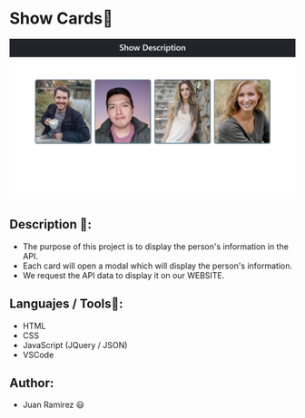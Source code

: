 # Show Cards🚀
![Page main of the project](images/mainProject.jpeg)
## Description 📝:
- The purpose of this project is to display the person's information in the API.
- Each card will open a modal which will display the person's information.
- We request the API data to display it on our WEBSITE.

## Languajes / Tools📌:
- HTML
- CSS
- JavaScript (JQuery / JSON)
- VSCode
## Author:
- Juan Ramirez 😃

